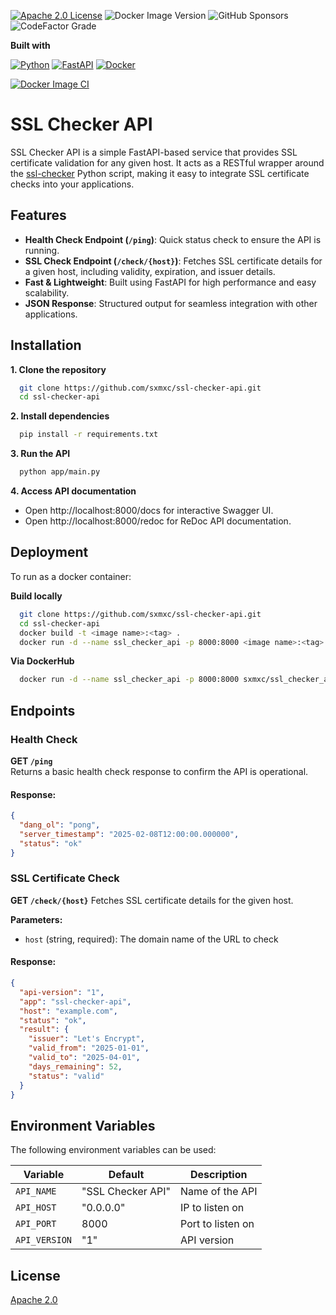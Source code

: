 
[![Apache 2.0 License](https://img.shields.io/badge/License-Apache-green.svg)](https://choosealicense.com/licenses/apache/)
![Docker Image Version](https://img.shields.io/docker/v/sxmxc/ssl_checker_api)
![GitHub Sponsors](https://img.shields.io/github/sponsors/sxmxc)
![CodeFactor Grade](https://img.shields.io/codefactor/grade/github/sxmxc/ssl_checker_api)


**Built with**

[![Python](https://img.shields.io/badge/Python-3776AB?logo=python&logoColor=fff)](#)
[![FastAPI](https://img.shields.io/badge/FastAPI-009485.svg?logo=fastapi&logoColor=white)](#)
[![Docker](https://img.shields.io/badge/Docker-2496ED?logo=docker&logoColor=fff)](#)

[![Docker Image CI](https://github.com/sxmxc/ssl_checker_api/actions/workflows/docker-image.yml/badge.svg)](https://github.com/sxmxc/ssl_checker_api/actions/workflows/docker-image.yml)


# SSL Checker API

SSL Checker API is a simple FastAPI-based service that provides SSL certificate validation for any given host. It acts as a RESTful wrapper around the [ssl-checker](https://github.com/narbehaj/ssl-checker) Python script, making it easy to integrate SSL certificate checks into your applications.


## Features  

- **Health Check Endpoint (`/ping`)**: Quick status check to ensure the API is running.  
- **SSL Check Endpoint (`/check/{host}`)**: Fetches SSL certificate details for a given host, including validity, expiration, and issuer details.  
- **Fast & Lightweight**: Built using FastAPI for high performance and easy scalability.  
- **JSON Response**: Structured output for seamless integration with other applications.  


## Installation

**1. Clone the repository**
```bash
  git clone https://github.com/sxmxc/ssl-checker-api.git  
  cd ssl-checker-api  

```

**2. Install dependencies**
```bash
  pip install -r requirements.txt
```

**3. Run the API**
```bash
  python app/main.py 
```

**4. Access API documentation**
- Open http://localhost:8000/docs for interactive Swagger UI.
- Open http://localhost:8000/redoc for ReDoc API documentation.
    
## Deployment

To run as a docker container:

**Build locally**
```bash
  git clone https://github.com/sxmxc/ssl-checker-api.git  
  cd ssl-checker-api  
  docker build -t <image name>:<tag> .
  docker run -d --name ssl_checker_api -p 8000:8000 <image name>:<tag>
```

**Via DockerHub**
```bash
  docker run -d --name ssl_checker_api -p 8000:8000 sxmxc/ssl_checker_api
```

## Endpoints  

### Health Check  

**GET `/ping`**  
Returns a basic health check response to confirm the API is operational.  

#### Response:
```json
{
  "dang_ol": "pong",
  "server_timestamp": "2025-02-08T12:00:00.000000",
  "status": "ok"
}
```

### SSL Certificate Check

**GET `/check/{host}`**
Fetches SSL certificate details for the given host.

**Parameters:**
- `host` (string, required): The domain name of the URL to check

#### Response:
```json
{
  "api-version": "1",
  "app": "ssl-checker-api",
  "host": "example.com",
  "status": "ok",
  "result": {
    "issuer": "Let's Encrypt",
    "valid_from": "2025-01-01",
    "valid_to": "2025-04-01",
    "days_remaining": 52,
    "status": "valid"
  }
}
```
## Environment Variables

The following environment variables can be used:

| **Variable** | **Default**       | **Description**
|------------------|-------------------|-------------------|
| `API_NAME`         | "SSL Checker API" | Name of the API |
| `API_HOST`         | "0.0.0.0"         | IP to listen on |
| `API_PORT`         | 8000              | Port to listen on |
| `API_VERSION`      | "1"               | API version |


## License

[Apache 2.0](https://www.apache.org/licenses/LICENSE-2.0.html)

